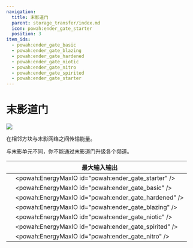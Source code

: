 ```yaml
---
navigation:
  title: 末影道门
  parent: storage_transfer/index.md
  icon: powah:ender_gate_starter
  position: 3
item_ids:
  - powah:ender_gate_basic
  - powah:ender_gate_blazing
  - powah:ender_gate_hardened
  - powah:ender_gate_niotic
  - powah:ender_gate_nitro
  - powah:ender_gate_spirited
  - powah:ender_gate_starter
---
```


# 末影道门

![](./ender_gate.png)

在相邻方块与末影网络之间传输能量。 

与末影单元不同，你不能通过末影道门升级各个频道。 

|                                             | 最大输入输出                                               |
| ------------------------------------------- | ---------------------------------------------------- |
| <ItemLink id="powah:ender_gate_starter" />  | <powah:EnergyMaxIO id="powah:ender_gate_starter" />  |
| <ItemLink id="powah:ender_gate_basic" />    | <powah:EnergyMaxIO id="powah:ender_gate_basic" />    |
| <ItemLink id="powah:ender_gate_hardened" /> | <powah:EnergyMaxIO id="powah:ender_gate_hardened" /> |
| <ItemLink id="powah:ender_gate_blazing" />  | <powah:EnergyMaxIO id="powah:ender_gate_blazing" />  |
| <ItemLink id="powah:ender_gate_niotic" />   | <powah:EnergyMaxIO id="powah:ender_gate_niotic" />   |
| <ItemLink id="powah:ender_gate_spirited" /> | <powah:EnergyMaxIO id="powah:ender_gate_spirited" /> |
| <ItemLink id="powah:ender_gate_nitro" />    | <powah:EnergyMaxIO id="powah:ender_gate_nitro" />    |

<Row>
<RecipesFor id="powah:ender_gate_starter" />
<RecipesFor id="powah:ender_gate_basic" />
<RecipesFor id="powah:ender_gate_hardened" />
<RecipesFor id="powah:ender_gate_blazing" />
<RecipesFor id="powah:ender_gate_niotic" />
<RecipesFor id="powah:ender_gate_spirited" />
<RecipesFor id="powah:ender_gate_nitro" />
</Row>